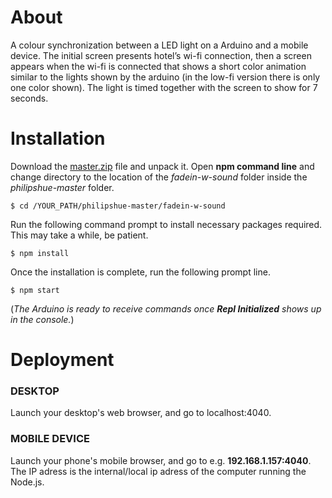 # About

A colour synchronization between a LED light on a Arduino and a mobile device. The initial screen presents hotel’s wi-fi connection, then a screen appears when the wi-fi is connected that shows a short color animation similar to the lights shown by the arduino (in the low-fi version there is only one color shown). The light is timed together with the screen to show for 7 seconds.

# Installation

Download the [master.zip](https://github.com/tanerolcxy/philipshue/archive/master.zip) file and unpack it. Open **npm command line** and change directory to the location of the *fadein-w-sound* folder inside the *philipshue-master* folder. 
```
$ cd /YOUR_PATH/philipshue-master/fadein-w-sound
```
Run the following command prompt to install necessary packages required. This may take a while, be patient.
```
$ npm install
```
Once the installation is complete, run the following prompt line. 
```
$ npm start
```
(*The Arduino is ready to receive commands once **Repl Initialized** shows up in the console.*)

# Deployment

### DESKTOP
Launch your desktop's web browser, and go to localhost:4040.

### MOBILE DEVICE
Launch your phone's mobile browser, and go to e.g. **192.168.1.157:4040**. The IP adress is the internal/local ip adress of the computer running the Node.js.
